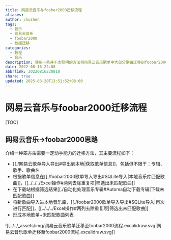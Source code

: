 ```yaml
---
title: 网易云音乐与foobar2000迁移流程
aliases: 
author: chushen
tags:
  - 音乐
  - 网易云音乐
  - foobar2000
  - 数据迁移
categories:
  - 教程
  - 音乐
description: 使用一些并不太聪明的方法将网易云音乐歌单中大部分歌曲迁移到foobar2000。本文所列方法具有：低效、正确率低、不智能等等特点，使用需谨慎
date: 2022-08-16 22:08
abbrlink: 20220816220810
share: true
updated: 2025-03-20T13:51:52+08:00
---
```

# 网易云音乐与foobar2000迁移流程


[TOC]


## 网易云音乐->foobar2000思路

介绍一种~~笨方法~~需要一定动手能力的迁移方法，其主要流程如下：

- [[./网易云歌单导入导出#导出到本地|获取歌单信息]]，包括但不限于：专辑、歌手、歌曲名
- 根据歌单信息在[[./foobar2000歌单导入导出#SQLite导入|本地音乐库匹配歌曲]]，[[../../../Excel操作#两列去除重复项|筛选出未匹配歌曲]]
- 在下载站根据筛选结果[[./自动化处理音乐专辑#Automa自动下载专辑|下载未匹配歌曲]]
- 将新歌曲导入进本地音乐库，[[./foobar2000歌单导入导出#SQLite导入|再次进行匹配]]，[[../../../Excel操作#两列去除重复项|筛选出未匹配歌曲]]
- 形成本地歌单+未匹配歌曲列表

![[../../_assets/img/网易云音乐歌单迁移至foobar2000流程.excalidraw.svg|网易云音乐歌单迁移至foobar2000流程.excalidraw.svg]]



